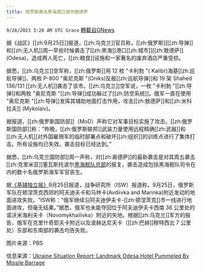 ```yaml
---
title: 俄罗斯袭击黑海港口城市敖德萨
---
```

`9/26/2023 3:20 AM UTC Grace` [轉載自GNews](https://gnews.org/articles/1740827)

据《战区》[[zh:9月25日]]报道，[[zh:乌克兰]]官员称，[[zh:俄罗斯]][[zh:导弹]]和[[zh:无人机]]周一早些时候袭击了[[zh:黑海]]港口[[zh:城市]][[zh:敖德萨]] (Odesa)，造成两人死亡，[[zh:粮食]]设施和一家著名的废弃酒店严重受损。

据悉，[[zh:乌克兰]]空军称，[[zh:俄罗斯]]用 12 枚 "卡利勃 "( Kalibr)海基[[zh:巡航导弹]]、两枚 P-800 "奥尼克斯 "(Oniks)反舰[[zh:巡航导弹]]和 19 架 Shahed 136/131 [[zh:无人机]]袭击了该市。[[zh:乌克兰]]空军说，一枚 "卡利勃 "[[zh:导弹]]和两枚 "奥尼克斯 "[[zh:导弹]]成功躲过了[[zh:防空系统]]。俄军一直在使用 "奥尼克斯 "[[zh:导弹]]发挥其辅助地面打击作用，攻击[[zh:敖德萨]]和[[zh:米科拉夫]] (Mykolaiv)。

据报道，[[zh:俄罗斯国防部]]（MoD）声称它对军事目标实施了攻击。[[zh:俄罗斯国防部]]称："昨晚，[[zh:俄罗斯联邦]]武装力量使用远程精确[[zh:武器]]和[[zh:无人机]]对外国雇佣军的临时部署点和破坏[[zh:组织]]的训练点进行了集体打击。所有设施均已失效。袭击目标已经达到。”

据悉，[[zh:乌克兰国防部]]周一声称，对[[zh:奥德萨]]的最新袭击是对其周五袭击[[zh:克里米亚]]塞瓦斯托波尔[黑海舰队总部](https://gnews.org/m/1729386)的报复，袭击造成包括黑海舰队司令在内的数十名俄罗斯海军军官丧生。

据[《基辅独立报》](https://kyivindependent.com/isw-russian-forces-conducted-unsuccessful-attacks-near-avdiivka-and-marinka/)9月25日报道，战争研究所（ISW）报道称，9月25日，俄罗斯军队在顿涅茨克西郊的阿夫迪夫卡和马林卡(Avdiivka and Marinka)附近发动的地面进攻失败。"ISW称："俄军继续沿阿夫迪伊夫卡-[[zh:顿涅茨克]]市一线进行地面进攻，但毫无结果。”据悉，俄军也未能夺回位于阿夫迪伊夫卡西南 36 公里处的诺沃米海利夫卡（Novomykhailivka）附近的失地。根据[[zh:乌克兰]]军方的报告，俄军在克里什奇耶夫卡附近以及波赫达尼夫卡（[[zh:巴赫]]穆特西北 7 公里处）东部和东南部的袭击均告失败。

图片来源：PBS

信息来源：[Ukraine Situation Report: Landmark Odesa Hotel Pummeled By Missile Barrage](https://www.thedrive.com/the-war-zone/ukraine-situation-report-landmark-odesa-hotel-pummeled-by-missile-barrage)

